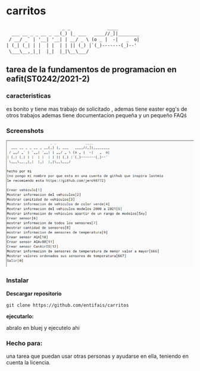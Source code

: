 # carritos

	                     _ _              ____
	  ___ __ _ _ __ _ __(_) |_ ___   ____//_]|________
	 / __/ _` | '__| '__| | __/ _ \ (o _ |  -|   _  o|
	| (_| (_| | |  | |  | | || (_) |`(_)-------(_)--'
	 \___\__,_|_|  |_|  |_|\__\___/ 

## tarea de la fundamentos de programacion en eafit(ST0242/2021-2)
### caracteristicas

es bonito y tiene mas trabajo de solicitado , ademas tiene easter egg's  de otros trabajos ademas tiene documentacion pequeña y un pequeño FAQś

### Screenshots

![](https://raw.githubusercontent.com/entifais/carritos/main/docs/screnshots/2021-10-20-211824_875x591_scrot.png)

### Instalar

**Descargar repositorio**

    git clone https://github.com/entifais/carritos

**ejecutarlo:**

abralo en bluej y ejecutelo ahi

### Hecho para:

una tarea que puedan usar otras personas y ayudarse en ella, teniendo en cuenta la licencia.
